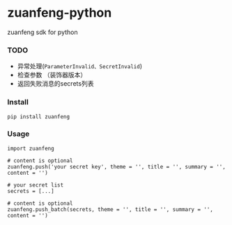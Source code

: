 # zuanfeng-python
zuanfeng sdk for python

### TODO
+ 异常处理(`ParameterInvalid、SecretInvalid`)
+ 检查参数 （装饰器版本）
+ 返回失败消息的secrets列表


### Install
```
pip install zuanfeng
```

### Usage
```
import zuanfeng

# content is optional
zuanfeng.push('your secret key', theme = '', title = '', summary = '', content = '')

# your secret list
secrets = [...]

# content is optional
zuanfeng.push_batch(secrets, theme = '', title = '', summary = '', content = '')
```